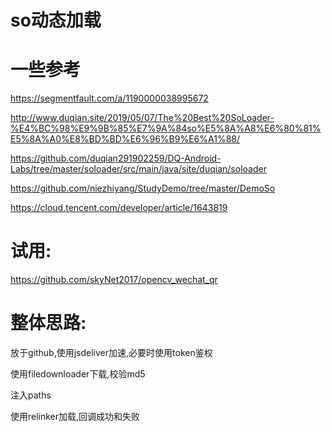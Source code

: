 # so动态加载



# 一些参考

https://segmentfault.com/a/1190000038995672

http://www.duqian.site/2019/05/07/The%20Best%20SoLoader-%E4%BC%98%E9%9B%85%E7%9A%84so%E5%8A%A8%E6%80%81%E5%8A%A0%E8%BD%BD%E6%96%B9%E6%A1%88/

https://github.com/duqian291902259/DQ-Android-Labs/tree/master/soloader/src/main/java/site/duqian/soloader

https://github.com/niezhiyang/StudyDemo/tree/master/DemoSo

https://cloud.tencent.com/developer/article/1643819



# 试用:

https://github.com/skyNet2017/opencv_wechat_qr



# 整体思路:

放于github,使用jsdeliver加速,必要时使用token鉴权

使用filedownloader下载,校验md5

注入paths

使用relinker加载,回调成功和失败


